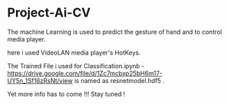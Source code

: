 # Project-Ai-CV
 The machine Learning is used to predict the gesture of hand and to control media player. 
 
 here i used VideoLAN media player's HotKeys.

The Trained File i used for Classification.ipynb - https://drive.google.com/file/d/1Zc7mcbxp25bH6m17-UY5n_1Sf16zRsNt/view is named as resnetmodel.hdf5 .

Yet more info has to come !!! Stay tuned !
 
